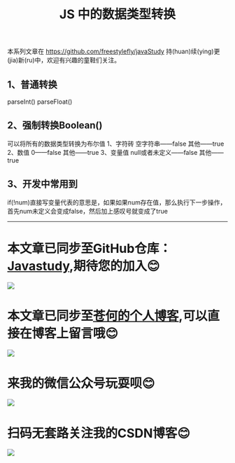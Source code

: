 ﻿---
layout: post
title: JS 中的数据类型转换
categories: JavaWeb前端基础
description: JS 中的数据类型转换
keywords: JavaEE,JavaScript
---

本系列文章在 <https://github.com/freestylefly/javaStudy> 持(huan)续(ying)更(jia)新(ru)中，欢迎有兴趣的童鞋们关注。

## 1、普通转换
parseInt()    parseFloat()
## 2、强制转换Boolean()
可以将所有的数据类型转换为布尔值
1、字符砖
空字符串——false
其他——true
2、数值
0——false
其他——true
3、变量值
null或者未定义——false
其他——true
## 3、开发中常用到
if(!num)直接写变量代表的意思是，如果如果num存在值，那么执行下一步操作，首先num未定义会变成false，然后加上感叹号就变成了true

------
# 本文章已同步至GitHub仓库：<a href="Javasthttps://github.com/freestylefly/javaStudyudy">Javastudy</a>,期待您的加入:blush:
<img src="http://pp8g2fyug.bkt.clouddn.com/github.jpg" width=""/>

# 本文章已同步至<a href="https://freestylefly.github.io/">苍何的个人博客</a>,可以直接在博客上留言哦:blush:
<img src="http://pp8g2fyug.bkt.clouddn.com/myblog..png" width=""/>

# 来我的微信公众号玩耍呗:blush:
<img src="http://pp8g2fyug.bkt.clouddn.com/weixingongzhonghao.jpg" width=""/>

# 扫码无套路关注我的CSDN博客:blush:
<img src="http://pp8g2fyug.bkt.clouddn.com/CSDN.png" width=""/> 

